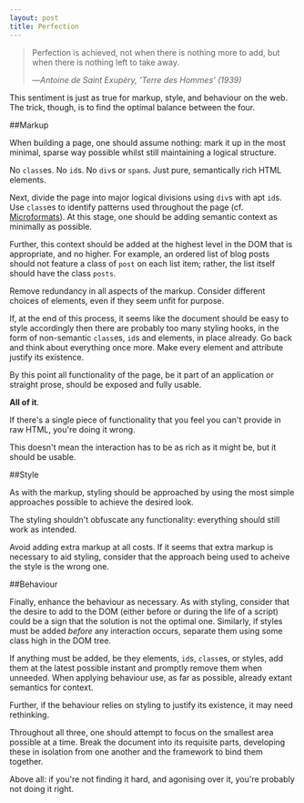 ```yaml
---
layout: post
title: Perfection
---
```

> Perfection is achieved, not when there is nothing more to add, but
> when there is nothing left to take away.
> 
> <footer>—<cite>Antoine de Saint Exupéry, 'Terre des Hommes' (1939)</cite></footer>

This sentiment is just as true for markup, style, and behaviour on the
web. The trick, though, is to find the optimal balance between the four.

##Markup

When building a page, one should assume nothing: mark it up in the most
minimal, sparse way possible whilst still maintaining a logical
structure.

No `class`es. No `id`s. No `div`s or `span`s. Just pure, semantically
rich HTML elements.

Next, divide the page into major logical divisions using `div`s with apt
`id`s. Use `class`es to identify patterns used throughout the page (cf.
[Microformats][]). At this stage, one should be adding semantic context
as minimally as possible.

Further, this context should be added at the highest level in the DOM
that is appropriate, and no higher. For example, an ordered list of blog
posts should not feature a class of `post` on each list item; rather,
the list itself should have the class `posts`.

Remove redundancy in all aspects of the markup. Consider different
choices of elements, even if they seem unfit for purpose.

If, at the end of this process, it seems like the document should be
easy to style accordingly then there are probably too many styling
hooks, in the form of non-semantic `class`es, `id`s and elements, in
place already. Go back and think about everything once more. Make every
element and attribute justify its existence.

By this point all functionality of the page, be it part of an
application or straight prose, should be exposed and fully usable.

**All of it**.

If there's a single piece of functionality that you feel you can't
provide in raw HTML, you're doing it wrong.

This doesn't mean the interaction has to be as rich as it might be, but
it should be usable.

##Style

As with the markup, styling should be approached by using the most
simple approaches possible to achieve the desired look.

The styling shouldn't obfuscate any functionality: everything should
still work as intended.

Avoid adding extra markup at all costs. If it seems that extra markup is
necessary to aid styling, consider that the approach being used to
acheive the style is the wrong one.

##Behaviour

Finally, enhance the behaviour as necessary. As with styling, consider
that the desire to add to the DOM (either before or during the life of a
script) could be a sign that the solution is not the optimal one.
Similarly, if styles must be added _before_ any interaction occurs,
separate them using some class high in the DOM tree.

If anything must be added, be they elements, `id`s, `class`es, or
styles, add them at the latest possible instant and promptly remove them
when unneeded. When applying behaviour use, as far as possible, already
extant semantics for context.

Further, if the behaviour relies on styling to justify its existence, it
may need rethinking.

Throughout all three, one should attempt to focus on the smallest area
possible at a time. Break the document into its requisite parts,
developing these in isolation from one another and the framework to bind
them together.

Above all: if you're not finding it hard, and agonising over it, you're
probably not doing it right.

[Microformats]: http://microformats.org/
